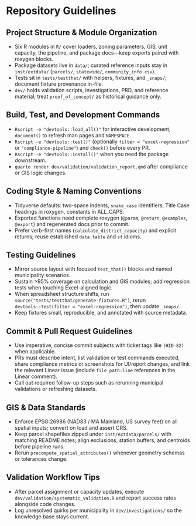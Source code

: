 # Repository Guidelines

## Project Structure & Module Organization
- Six R modules in `R/` cover loaders, zoning parameters, GIS, unit capacity, the pipeline, and package docs—keep exports paired with roxygen blocks.
- Package datasets live in `data/`; curated reference inputs stay in `inst/extdata/` (`parcels/`, `statewide/`, `community_info.csv`).
- Tests sit in `tests/testthat/` with helpers, fixtures, and `_snaps/`; document fixture provenance in-file.
- `dev/` holds validation scripts, investigations, PRD, and reference material; treat `proof_of_concept/` as historical guidance only.

## Build, Test, and Development Commands
- `Rscript -e "devtools::load_all()"` for interactive development, `document()` to refresh man pages and `NAMESPACE`.
- `Rscript -e "devtools::test()"` (optionally `filter = "excel-regression"` or `"compliance-pipeline"`) and `check()` before every PR.
- `Rscript -e "devtools::install()"` when you need the package downstream.
- `quarto render dev/validation/validation_report.qmd` after compliance or GIS logic changes.

## Coding Style & Naming Conventions
- Tidyverse defaults: two-space indents, `snake_case` identifiers, Title Case headings in roxygen, constants in ALL_CAPS.
- Exported functions need complete roxygen (`@param`, `@return`, `@examples`, `@export`) and regenerated docs prior to commit.
- Prefer verb-first names (`calculate_district_capacity`) and explicit returns; reuse established `data.table` and `sf` idioms.

## Testing Guidelines
- Mirror source layout with focused `test_that()` blocks and named municipality scenarios.
- Sustain >95% coverage on calculation and GIS modules; add regression tests when touching Excel-aligned logic.
- When spreadsheet structure shifts, run `source("tests/testthat/generate-fixtures.R")`, rerun `devtools::test(filter = "excel-regression")`, then update `_snaps/`.
- Keep fixtures small, reproducible, and annotated with source metadata.

## Commit & Pull Request Guidelines
- Use imperative, concise commit subjects with ticket tags like `(HID-82)` when applicable.
- PRs must describe intent, list validation or test commands executed, share compliance metrics or screenshots for UI/report changes, and link the relevant Linear issue (include `file_path:line` references in the Linear comment).
- Call out required follow-up steps such as rerunning municipal validations or refreshing datasets.

## GIS & Data Standards
- Enforce EPSG:26986 (NAD83 / MA Mainland, US survey feet) on all spatial inputs; convert on load and assert CRS.
- Keep parcel shapefiles zipped under `inst/extdata/parcels/` with matching README notes; align exclusions, station buffers, and centroids before pipeline runs.
- Rerun `precompute_spatial_attributes()` whenever geometry schemas or tolerances change.

## Validation Workflow Tips
- After parcel assignment or capacity updates, execute `dev/validation/systematic_validation.R` and report success rates alongside code changes.
- Log unresolved quirks per municipality in `dev/investigations/` so the knowledge base stays current.
